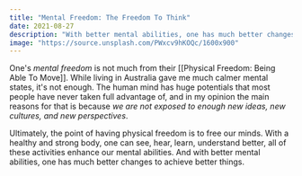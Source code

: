 ```yaml
---
title: "Mental Freedom: The Freedom To Think"
date: 2021-08-27
description: "With better mental abilities, one has much better changes to achieve better things."
image: "https://source.unsplash.com/PWxcv9hKOQc/1600x900"
---
```


One's *mental freedom* is not much from their [[Physical Freedom: Being Able To Move]]. While living in Australia gave me much calmer mental states, it's not enough. The human mind has huge potentials that most people have never taken full advantage of, and in my opinion the main reasons for that is because *we are not exposed to enough new ideas, new cultures, and new perspectives*.

Ultimately, the point of having physical freedom is to free our minds. With a healthy and strong body, one can see, hear, learn, understand better, all of these activities enhance our mental abilities. And with better mental abilities, one has much better changes to achieve better things.
